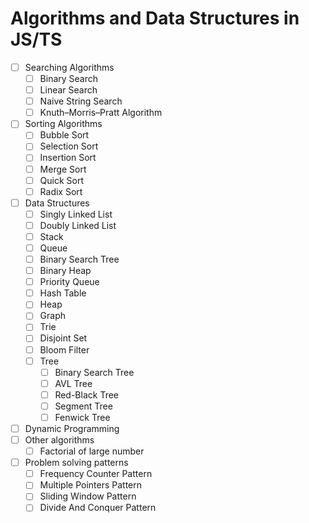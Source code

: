 # Algorithms and Data Structures in JS/TS

- [ ] Searching Algorithms
  - [ ] Binary Search
  - [ ] Linear Search
  - [ ] Naive String Search
  - [ ] Knuth–Morris–Pratt Algorithm

- [ ] Sorting Algorithms
  - [ ] Bubble Sort
  - [ ] Selection Sort
  - [ ] Insertion Sort
  - [ ] Merge Sort
  - [ ] Quick Sort
  - [ ] Radix Sort

- [ ] Data Structures
  - [ ] Singly Linked List
  - [ ] Doubly Linked List
  - [ ] Stack
  - [ ] Queue
  - [ ] Binary Search Tree
  - [ ] Binary Heap
  - [ ] Priority Queue
  - [ ] Hash Table
  - [ ] Heap
  - [ ] Graph
  - [ ] Trie
  - [ ] Disjoint Set
  - [ ] Bloom Filter
  - [ ] Tree
    - [ ] Binary Search Tree
    - [ ] AVL Tree
    - [ ] Red-Black Tree
    - [ ] Segment Tree
    - [ ] Fenwick Tree

- [ ] Dynamic Programming
- [ ] Other algorithms
  - [ ] Factorial of large number

- [ ] Problem solving patterns
  - [ ] Frequency Counter Pattern
  - [ ] Multiple Pointers Pattern
  - [ ] Sliding Window Pattern
  - [ ] Divide And Conquer Pattern